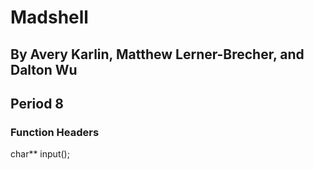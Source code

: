 # Madshell
## By Avery Karlin, Matthew Lerner-Brecher, and Dalton Wu
## Period 8

### Function Headers
char\*\* input();
